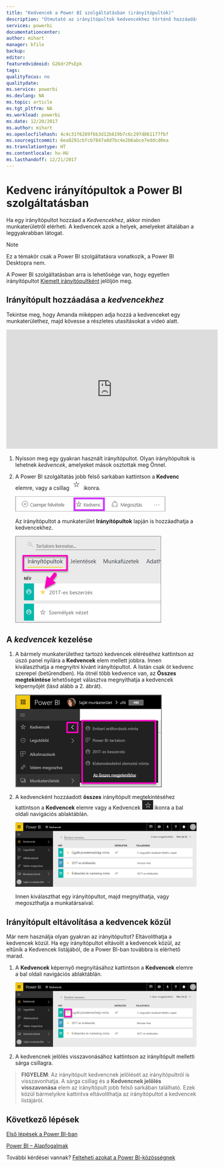 ```yaml
---
title: "Kedvencek a Power BI szolgáltatásban (irányítópultok)"
description: "Útmutató az irányítópultok kedvencekhez történő hozzáadásához a Power BI szolgáltatásban – dokumentáció"
services: powerbi
documentationcenter: 
author: mihart
manager: kfile
backup: 
editor: 
featuredvideoid: G26dr2PsEpk
tags: 
qualityfocus: no
qualitydate: 
ms.service: powerbi
ms.devlang: NA
ms.topic: article
ms.tgt_pltfrm: NA
ms.workload: powerbi
ms.date: 12/20/2017
ms.author: mihart
ms.openlocfilehash: 4c4c31f6289f6b3d12b619b7c6c297d861177fbf
ms.sourcegitcommit: 6ea8291cbfcb7847a8d7bc4e2b6abce7eddcd0ea
ms.translationtype: HT
ms.contentlocale: hu-HU
ms.lasthandoff: 12/21/2017
---
```

# <a name="favorite-dashboards-in-the-power-bi-service"></a>Kedvenc irányítópultok a Power BI szolgáltatásban
Ha egy irányítópultot hozzáad a *Kedvencekhez*, akkor minden munkaterületről elérheti.  A kedvencek azok a helyek, amelyeket általában a leggyakrabban látogat.

> [!NOTE]
> Ez a témakör csak a Power BI szolgáltatásra vonatkozik, a Power BI Desktopra nem.
> 
> 

A Power BI szolgáltatásban arra is lehetősége van, hogy egyetlen irányítópultot [Kiemelt irányítópultként](service-dashboard-featured.md) jelöljön meg.

## <a name="add-a-dashboard-as-a-favorite"></a>Irányítópult hozzáadása a *kedvencekhez*
Tekintse meg, hogy Amanda miképpen adja hozzá a kedvenceket egy munkaterülethez, majd kövesse a részletes utasításokat a videó alatt.

<iframe width="560" height="315" src="https://www.youtube.com/embed/G26dr2PsEpk" frameborder="0" allowfullscreen></iframe>


1. Nyisson meg egy gyakran használt irányítópultot. Olyan irányítópultok is lehetnek *kedvencek*, amelyeket mások osztottak meg Önnel.
2. A Power BI szolgáltatás jobb felső sarkában kattintson a **Kedvenc** elemre, vagy a csillag ![](media/service-dashboard-favorite/power-bi-favorite-icon.png) ikonra.
   
   ![](media/service-dashboard-favorite/powerbi-dashboard-favorite.png)
   
   Az irányítópultot a munkaterület **Irányítópultok** lapján is hozzáadhatja a kedvencekhez.
   
   ![](media/service-dashboard-favorite/power-bi-dashboard-favorite.png)

## <a name="working-with-favorites"></a>A *kedvencek* kezelése
1. A bármely munkaterülethez tartozó kedvencek eléréséhez kattintson az úszó panel nyilára a **Kedvencek** elem mellett jobbra.  Innen kiválaszthatja a megnyitni kívánt irányítópultot. A listán csak öt kedvenc szerepel (betűrendben). Ha ötnél több kedvence van, az **Összes megtekintése** lehetőséget választva megnyithatja a kedvencek képernyőjét (lásd alább a 2. ábrát). 
   
   ![](media/service-dashboard-favorite/power-bi-favorite-flyout-new.png)
2. A kedvencként hozzáadott **összes** irányítópult megtekintéséhez kattintson a **Kedvencek** elemre vagy a Kedvencek ![](media/service-dashboard-favorite/power-bi-favorites-icon.png) ikonra a bal oldali navigációs ablaktáblán.  
   
    ![](media/service-dashboard-favorite/power-bi-favorites-screen.png)
   
   Innen kiválaszthat egy irányítópultot, majd megnyithatja, vagy megoszthatja a munkatársaival.

## <a name="unfavorite-a-dashboard"></a>Irányítópult eltávolítása a kedvencek közül
Már nem használja olyan gyakran az irányítópultot?  Eltávolíthatja a kedvencek közül. Ha egy irányítópultot eltávolít a kedvencek közül, az eltűnik a Kedvencek listájából, de a Power BI-ban továbbra is elérhető marad.

1. A **Kedvencek** képernyő megnyitásához kattintson a **Kedvencek** elemre a bal oldali navigációs ablaktáblán.
   
   ![](media/service-dashboard-favorite/power-bi-unfavorites-screen.png)
2. A kedvencnek jelölés visszavonásához kattintson az irányítópult melletti sárga csillagra.

> **FIGYELEM**: Az irányítópult kedvencnek jelölését az irányítópultról is visszavonhatja. A sárga csillag és a **Kedvencnek jelölés visszavonása** elem az irányítópult jobb felső sarkában található. Ezek közül bármelyikre kattintva eltávolíthatja az irányítópultot a kedvencek listájáról. 
> 
> 

## <a name="next-steps"></a>Következő lépések
[Első lépések a Power BI-ban](service-get-started.md)

[Power BI – Alapfogalmak](service-basic-concepts.md)

További kérdései vannak? [Felteheti azokat a Power BI-közösségnek](http://community.powerbi.com/)


